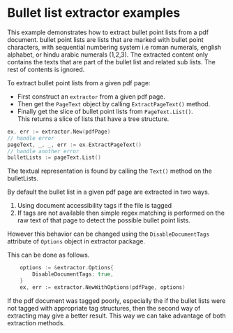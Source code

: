 # Bullet list extractor examples

This example demonstrates how to extract  bullet point lists from a pdf document.
bullet point lists are lists that are marked with bullet point characters, with sequential numbering system i.e roman numerals, english alphabet, or hindu arabic numerals (1,2,3).
The extracted content only contains the texts that are part of the bullet list and related sub lists. 
The rest of contents is ignored.

To extract bullet point lists from a given pdf page:
- First construct an `extractor` from a given pdf page.
- Then get the `PageText` object by calling `ExtractPageText()` method.
- Finally get the slice of bullet point lists from `PageText.List()`. </br>
This returns a slice of lists that have a tree structure.
```go
ex, err := extractor.New(pdfPage)
// handle error
pageText, _, _, err := ex.ExtractPageText()
// handle another error
bulletLists := pageText.List()
```

The textual representation is found by calling the `Text()` method on the bulletLists.

By default the bullet list in a given pdf page are extracted in two ways. 
1. Using document accessibility tags if the file is tagged
2. If tags are not available then simple regex matching is performed on the raw text of that page to detect the possible bullet point lists.

However this behavior can be changed using the `DisableDocumentTags` attribute of `Options` object in extractor package.

This can be done as follows.
```go
    options := &extractor.Options{
		DisableDocumentTags: true,
	}
	ex, err := extractor.NewWithOptions(pdfPage, options)
```
If the pdf document was tagged poorly, especially the if the bullet lists were not tagged with appropriate tag structures, then the second way of extracting may give a better result. This way we can take advantage of both extraction methods. 